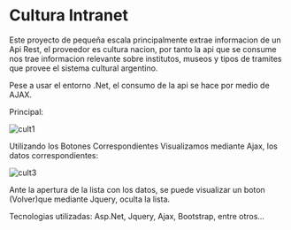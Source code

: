 # Cultura Intranet

Este proyecto de pequeña escala principalmente extrae informacion de un Api Rest, el proveedor es cultura nacion, por tanto la api
que se consume nos trae informacion relevante sobre institutos, museos y tipos de tramites que provee el sistema cultural argentino.

Pese a usar el entorno .Net, el consumo de la api se hace por medio de AJAX.

Principal:

![cult1](https://user-images.githubusercontent.com/102115164/165445114-a29b827c-3d00-4d09-946b-66b9ca7727c3.png)

Utilizando los Botones Correspondientes Visualizamos mediante Ajax, los datos correspondientes:

![cult3](https://user-images.githubusercontent.com/102115164/165562027-8d31fc62-7e25-41c0-943d-8fddc81b6368.png)

Ante la apertura de la lista con los datos, se puede visualizar un boton (Volver)que mediante Jquery, oculta la lista.

Tecnologias utilizadas: Asp.Net, Jquery, Ajax, Bootstrap, entre otros...
